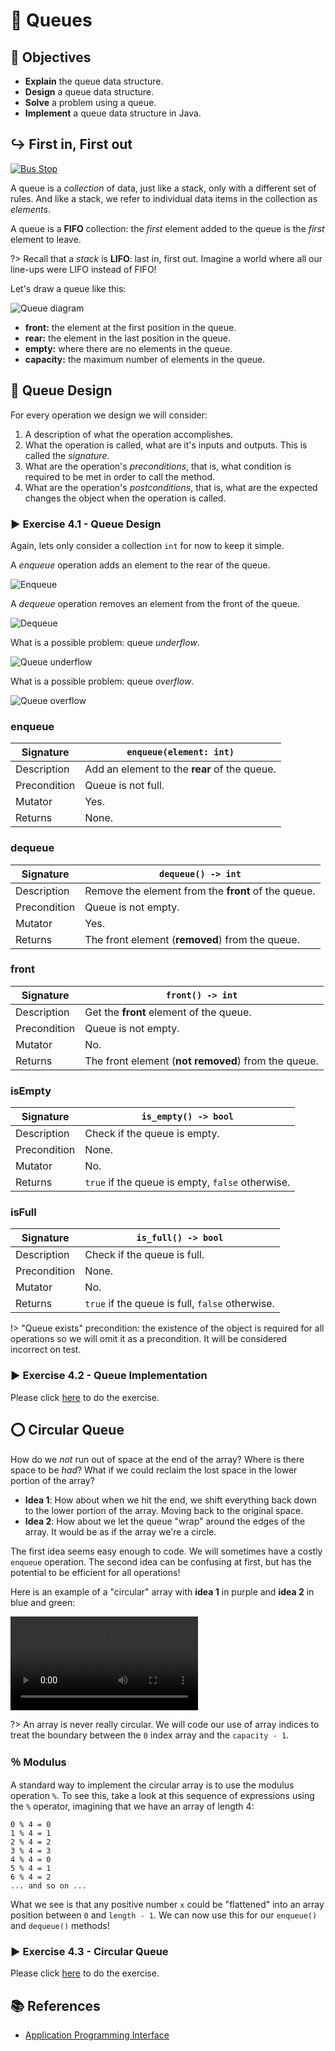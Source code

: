 # 🚏 Queues

## 🎯 Objectives

- **Explain** the queue data structure.
- **Design** a queue data structure.
- **Solve** a problem using a queue.
- **Implement** a queue data structure in Java.

## ↪️ First in, First out

[![Bus Stop](./images/1-Bus-Stop.gif "The word 'queue' in the UK refers to what we call a 'line'.")](https://dribbble.com/shots/6290600-We-are-heroes)

A queue is a *collection* of data, just like a stack, only with a different set of rules. And like a stack, we refer to individual data items in the collection as *elements*.

A queue is a **FIFO** collection: the *first* element added to the queue is the *first* element to leave.

?> Recall that a *stack* is **LIFO**: last in, first out. Imagine a world where all our line-ups were LIFO instead of FIFO!

Let's draw a queue like this:

![Queue diagram](images/queue1.png)

- **front:** the element at the first position in the queue.
- **rear:** the element in the last position in the queue.
- **empty:** where there are no elements in the queue.
- **capacity:** the maximum number of elements in the queue.

## 📐 Queue Design

For every operation we design we will consider:

1. A description of what the operation accomplishes.
2. What the operation is called, what are it's inputs and outputs. This is called the *signature*.
3. What are the operation's *preconditions*, that is, what condition is required to be met in order to call the method.
4. What are the operation's *postconditions*, that is, what are the expected changes  the object when the operation is called.

### ▶️ Exercise 4.1 - Queue Design

Again, lets only consider a collection `int` for now to keep it simple.

A *enqueue* operation adds an element to the rear of the queue.

![Enqueue](images/queue2.png)

A *dequeue* operation removes an element from the front of the queue.

![Dequeue](images/queue3.png)

What is a possible problem: queue *underflow*.

![Queue underflow](images/queue4.png)

What is a possible problem: queue *overflow*.

![Queue overflow](images/queue5.png)

<!-- tabs:start -->

### **enqueue**

| Signature    | `enqueue(element: int)`                      |
|--------------|----------------------------------------------|
| Description  | Add an element to the **rear** of the queue. |
| Precondition | Queue is not full.                           |
| Mutator      | Yes.                                         |
| Returns      | None.                                        |

### **dequeue**

| Signature    | `dequeue() -> int`                                  |
|--------------|-----------------------------------------------------|
| Description  | Remove the element from the **front** of the queue. |
| Precondition | Queue is not empty.                                 |
| Mutator      | Yes.                                                |
| Returns      | The front element (**removed**) from the queue.     |

### **front**

| Signature    | `front() -> int`                                    |
|--------------|-----------------------------------------------------|
| Description  | Get the **front** element of the queue.             |
| Precondition | Queue is not empty.                                 |
| Mutator      | No.                                                 |
| Returns      | The front element (**not removed**) from the queue. |

### **isEmpty**

| Signature    | `is_empty() -> bool`                             |
|--------------|--------------------------------------------------|
| Description  | Check if the queue is empty.                     |
| Precondition | None.                                            |
| Mutator      | No.                                              |
| Returns      | `true` if the queue is empty, `false` otherwise. |

### **isFull**

| Signature    | `is_full() -> bool`                             |
|--------------|-------------------------------------------------|
| Description  | Check if the queue is full.                     |
| Precondition | None.                                           |
| Mutator      | No.                                             |
| Returns      | `true` if the queue is full, `false` otherwise. |

<!-- tabs:end -->

!> "Queue exists" precondition: the existence of the object is required for all operations so we will omit it as a precondition. It will be considered incorrect on test.

### ▶️ Exercise 4.2 - Queue Implementation

Please click [here](https://github.com/JAC-CS-Programming-4-W23/E4.2-Queue-Array) to do the exercise.

## ⭕️ Circular Queue

How do we *not* run out of space at the end of the array? Where is there space to be *had*? What if we could reclaim the lost space in the lower portion of the array?

- **Idea 1**: How about when we hit the end, we shift everything back down to the lower portion of the array. Moving back to the original space.
- **Idea 2**: How about we let the queue "wrap" around the edges of the array. It would be as if the array we're a circle.

The first idea seems easy enough to code. We will sometimes have a costly `enqueue` operation. The second idea can be confusing at first, but has the potential to be efficient for all operations!

Here is an example of a "circular" array with **idea 1** in purple and **idea 2** in blue and green:

![Circular Queue](./images/Circular-Queue.mp4 ':include :type=video controls width=100%')

?> An array is never really circular. We will code our use of array indices to treat the boundary between the `0` index array and the `capacity - 1`.

### ％ Modulus

A standard way to implement the circular array is to use the modulus operation `%`. To see this, take a look at this sequence of expressions using the `%` operator, imagining that we have an array of length 4:

```text
0 % 4 = 0
1 % 4 = 1
2 % 4 = 2
3 % 4 = 3
4 % 4 = 0
5 % 4 = 1
6 % 4 = 2
... and so on ...
```

What we see is that any positive number `x` could be "flattened" into an array position between `0` and `length - 1`. We can now use this for our `enqueue()` and `dequeue()` methods!

### ▶️ Exercise 4.3 - Circular Queue

Please click [here](https://github.com/JAC-CS-Programming-4-W23/E4.3-Circular-Queue) to do the exercise.

## 📚 References

- [Application Programming Interface](https://en.wikipedia.org/wiki/API)
